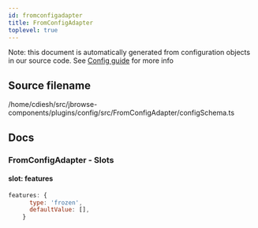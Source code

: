 ```yaml
---
id: fromconfigadapter
title: FromConfigAdapter
toplevel: true
---
```


Note: this document is automatically generated from configuration objects in our
source code. See [Config guide](/docs/config_guide) for more info

## Source filename

/home/cdiesh/src/jbrowse-components/plugins/config/src/FromConfigAdapter/configSchema.ts

## Docs

### FromConfigAdapter - Slots

#### slot: features

```js
features: {
      type: 'frozen',
      defaultValue: [],
    }
```
